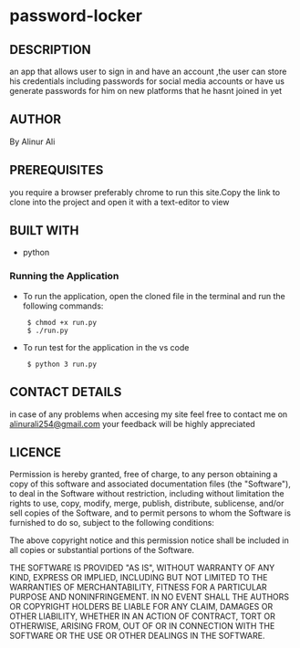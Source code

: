 # password-locker
## DESCRIPTION
an app that allows user to sign in and have an account ,the user can store his credentials including passwords for social media accounts or have us generate passwords for him on new platforms that he hasnt joined in yet
## AUTHOR
By Alinur Ali
## PREREQUISITES
you require a browser preferably chrome to run this site.Copy the link to clone into the project and open it with a text-editor to view
## BUILT WITH
- python
### Running the Application
* To run the application, open the cloned file in the terminal and run the following commands:

       $ chmod +x run.py
       $ ./run.py
* To run test for the application in the vs code 

       $ python 3 run.py
       
## CONTACT DETAILS
in case of any problems when accesing my site feel free to contact me on alinurali254@gmail.com your feedback will be highly appreciated
## LICENCE
Permission is hereby granted, free of charge, to any person obtaining a copy of this software and associated documentation files (the "Software"), to deal in the Software without restriction, including without limitation the rights to use, copy, modify, merge, publish, distribute, sublicense, and/or sell copies of the Software, and to permit persons to whom the Software is furnished to do so, subject to the following conditions:

The above copyright notice and this permission notice shall be included in all copies or substantial portions of the Software.

THE SOFTWARE IS PROVIDED "AS IS", WITHOUT WARRANTY OF ANY KIND, EXPRESS OR IMPLIED, INCLUDING BUT NOT LIMITED TO THE WARRANTIES OF MERCHANTABILITY, FITNESS FOR A PARTICULAR PURPOSE AND NONINFRINGEMENT. IN NO EVENT SHALL THE AUTHORS OR COPYRIGHT HOLDERS BE LIABLE FOR ANY CLAIM, DAMAGES OR OTHER LIABILITY, WHETHER IN AN ACTION OF CONTRACT, TORT OR OTHERWISE, ARISING FROM, OUT OF OR IN CONNECTION WITH THE SOFTWARE OR THE USE OR OTHER DEALINGS IN THE SOFTWARE.
